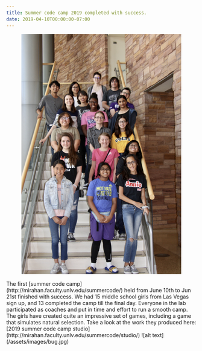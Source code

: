 ```yaml
---
title: Summer code camp 2019 completed with success. 
date: 2019-04-10T00:00:00-07:00
---
```

<figure>
    <img src="/assets/images/summercamp.jpg">
</figure>
The first [summer code camp](http://mirahan.faculty.unlv.edu/summercode/) held from June 10th to Jun 21st finished with success. We had 15 middle school girls from Las Vegas sign up, and 13 completed the camp till the final day. Everyone in the lab participated as coaches and put in time and effort to run a smooth camp. The girls have created quite an impressive set of games, including a game that simulates natural selection. Take a look at the work they produced here: [2019 summer code camp studio](http://mirahan.faculty.unlv.edu/summercode/studio/)
![alt text](/assets/images/bug.jpg)  
